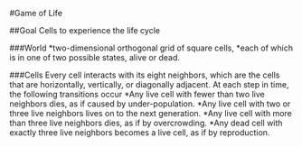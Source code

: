 #Game of Life

##Goal
Cells to experience the life cycle


###World
*two-dimensional orthogonal grid of square cells, 
    *each of which is in one of two possible states, alive or dead. 



###Cells
    Every cell interacts with its eight neighbors, which are the cells that are
     horizontally, vertically, or diagonally adjacent. At each step in time, the 
     following transitions occur
        *Any live cell with fewer than two live neighbors dies, as if caused by 
    under-population.
        *Any live cell with two or three live neighbors lives on to the next 
    generation.
        *Any live cell with more than three live neighbors dies, as if by 
    overcrowding.
        *Any dead cell with exactly three live neighbors becomes a live cell, as if 
    by reproduction.